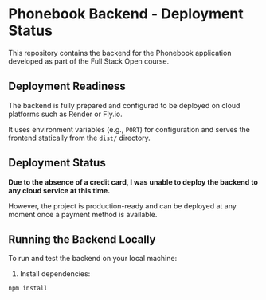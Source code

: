 # Phonebook Backend - Deployment Status

This repository contains the backend for the Phonebook application developed as part of the Full Stack Open course.

## Deployment Readiness

The backend is fully prepared and configured to be deployed on cloud platforms such as Render or Fly.io.

It uses environment variables (e.g., `PORT`) for configuration and serves the frontend statically from the `dist/` directory.

## Deployment Status

**Due to the absence of a credit card, I was unable to deploy the backend to any cloud service at this time.**

However, the project is production-ready and can be deployed at any moment once a payment method is available.

## Running the Backend Locally

To run and test the backend on your local machine:

1. Install dependencies:

```bash
npm install
